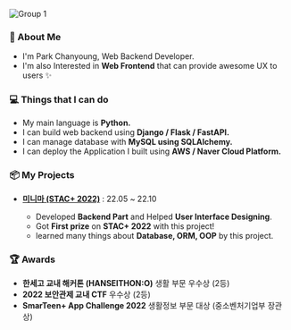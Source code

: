 ![Group 1](https://user-images.githubusercontent.com/44970486/231659718-2a511dcb-97af-46c5-8967-616949f208fe.png)

<h3>👋 About Me</h3>

<ul>
    <li>I'm Park Chanyoung, Web Backend Developer.</li>
    <li>I'm also Interested in <b>Web Frontend</b> that can provide awesome UX to users ✨</li>
</ul>

<h3>💻 Things that I can do</h3>
<ul>
    <li>My main language is <b>Python.</b></li>
    <li>I can build web backend using <b>Django / Flask / FastAPI.</b></li>
    <li>I can manage database with <b>MySQL using SQLAlchemy.</b></li>
    <li>I can deploy the Application I built using <b>AWS / Naver Cloud Platform.</b></li>
</ul>

<h3>📦 My Projects</h3>
<ul>    
    <li><b><a href="https://github.com/stastarc">미니마 (STAC+ 2022)</a></b> : 22.05 ~ 22.10</li>
    <ul>
        <li>Developed <b>Backend Part</b> and Helped <b>User Interface Designing</b>.</li>
        <li>Got <b>First prize</b> on <b>STAC+ 2022</b> with this project!</li>
        <li>learned many things about <b>Database, ORM, OOP</b> by this project.</li>
    </ul>
</ul>

<h3>🏆 Awards</h3>
<ul>
    <li><b>한세고 교내 해커톤 (HANSEITHON:O)</b> 생활 부문 우수상 (2등)</li>
    <li><b>2022 보안관제 교내 CTF</b> 우수상 (2등)</li>
    <li><b>SmarTeen+ App Challenge 2022</b> 생활정보 부문 대상 (중소벤처기업부 장관상)</li>
</ui/>
</ulㅛ>
</ulㄴ>
</ulㅐ>
</ul>
